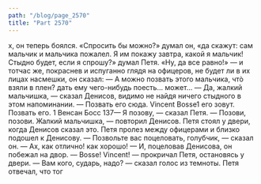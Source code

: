 ```yaml
---
path: "/blog/page_2570"
title: "Part 2570"
---
```


х, он теперь боялся.
«Спросить бы можно?» думал он, «да скажут: сам мальчик и мальчика пожалел. Я им покажу завтра, какой я мальчик! Стыдно будет, если я спрошу?» думал Петя. «Ну, да все равно!» — и тотчас же, покраснев и испуганно глядя на офицеров, не будет ли в их лицах насмешки, он сказал:
— А можно позвать этого мальчика, чтò взяли в плен? дать ему чего-нибудь поесть... может...
— Да, жалкий мальчишка, — сказал Денисов, видимо не найдя ничего стыдного в этом напоминании. — Позвать его сюда. Vincent Bosse1 его зовут. Позвать его.
1 Венсан Босс
137— Я позову, — сказал Петя.
— Позови, позови. Жалкий мальчишка, — повторил Денисов.
Петя стоял у двери, когда Денисов сказал это. Петя пролез между офицерами и близко подошел к Денисову.
— Позвольте вас поцеловать, голубчик, — сказал он. — Ах, как отлично! как хорошо! — И, поцеловав Денисова, он побежал на двор.
— Bosse! Vincent! — прокричал Петя, остановясь у двери.
— Вам кого, сударь, надо? — сказал голос из темноты. Петя отвечал, что тог

